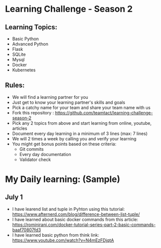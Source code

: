 # Learning Challenge - Season 2

## Learning Topics:
- Basic Python
- Advanced Python
- Flask 
- SQLite
- Mysql
- Docker
- Kubernetes

## Rules:
- We will find a learning partner for you
- Just get to know your learning partner's skills and goals
- Pick a catchy name for your team and share your team name with us
- Fork this repository : https://github.com/teamtact/learning-challenge-season-2
- Pick any 2 topics from above and start learning from online, youtube, articles
- Document every day learning in a minimum of 3 lines (max: 7 lines)
- We will 2 times a week by calling you and verify your learning
- You might get bonus points based on these criteria:
	- Git commits
	- Every day documentation
	- Validator check


# My Daily learning: (Sample)

## July 1
- I have learend list and tuple in Pyhton using this tutorial: https://www.afternerd.com/blog/difference-between-list-tuple/
- I have learned about basic docker commands from this article: https://rominirani.com/docker-tutorial-series-part-2-basic-commands-baaf70807fd3
- I have learned basic python from think link: https://www.youtube.com/watch?v=N4mEzFDjqtA
